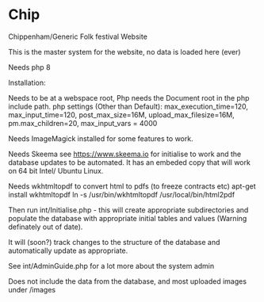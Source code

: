 # Chip
Chippenham/Generic Folk festival Website

This is the master system for the website, no data is loaded here (ever)

Needs php 8

Installation:

Needs to be at a webspace root, Php needs the Document root in the php include path.
php settings (Other than Default): max_execution_time=120, max_input_time=120, post_max_size=16M, upload_max_filesize=16M,
              pm.max_children=20, max_input_vars = 4000

Needs ImageMagick installed for some features to work.

Needs Skeema see https://www.skeema.io for initialise to work and the database updates to be automated.  It has an embeded copy that will work on 64 bit Intel/ Ubuntu Linux.

Needs wkhtmltopdf to convert html to pdfs (to freeze contracts etc)
apt-get install wkhtmltopdf
ln -s /usr/bin/wkhtmltopdf /usr/local/bin/html2pdf

Then run int/Initialise.php - this will create appropriate subdirectories and populate the database 
with appropriate initial tables and values (Warning definately out of date).

It will (soon?) track changes to the structure of the database and automatically update as appropriate.

See int/AdminGuide.php for a lot more about the system admin

Does not include the data from the database, and most uploaded images under /images

